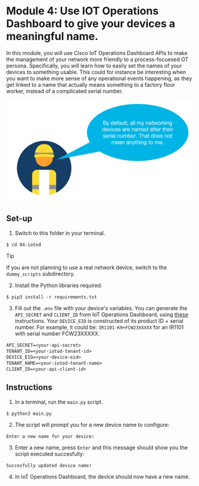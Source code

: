 # Module 4: Use IOT Operations Dashboard to give your devices a meaningful name.

In this module, you will use Cisco IoT Operations Dashboard APIs to make the management of your network more friendly to a process-focuesed OT persona. Specifically, you will learn how to easily set the names of your devices to something usable. This could for instance be interesting when you want to make more sense of any operational events happening, as they get linked to a name that actually means something to a factory floor worker, instead of a complicated serial number.

![](use_case.png)

## Set-up

1. Switch to this folder in your terminal.

```
$ cd 04-iotod
```

> [!TIP]
> If you are not planning to use a real network device, switch to the `dummy_scripts` subdirectory.

2. Install the Python libraries required.

```
$ pip3 install -r requirements.txt
```

3. Fill out the `.env` file with your device's variables. You can generate the `API_SECRET` and `CLIENT_ID` from IoT Operations Dashboard, using [these](https://developer.cisco.com/docs/iotod/edm/#!authentication/authentication) instructions. Your `DEVICE_EID` is constructed of its product ID + serial number. For example, it could be: `IR1101-K9+FCW23XXXXX` for an IR1101 with serial number FCW23XXXXX.

```
API_SECRET=<your-api-secret>
TENANT_ID=<your-iotod-tenant-id>
DEVICE_EID=<your-device-eid>
TENANT_NAME=<your-iotod-tenant-name>
CLIENT_ID=<your-api-client-id>
```

## Instructions

1. In a terminal, run the `main.py` script. 

```
$ python3 main.py
```

2. The script will prompt you for a new device name to configure:

```
Enter a new name for your device: 
```

3. Enter a new name, press `Enter` and this message should show you the script executed succesfully:

```
Succesfully updated device name!
```

4. In IoT Operations Dashboard, the device should now have a new name.
